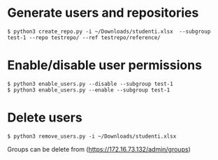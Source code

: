 # Generate users and repositories

```
$ python3 create_repo.py -i ~/Downloads/studenti.xlsx  --subgroup test-1 --repo testrepo/ --ref testrepo/reference/
```

# Enable/disable user permissions

```
$ python3 enable_users.py --disable --subgroup test-1
$ python3 enable_users.py --enable --subgroup test-1
```

# Delete users

```
$ python3 remove_users.py -i ~/Downloads/studenti.xlsx
```

Groups can be delete from (https://172.16.73.132/admin/groups)
